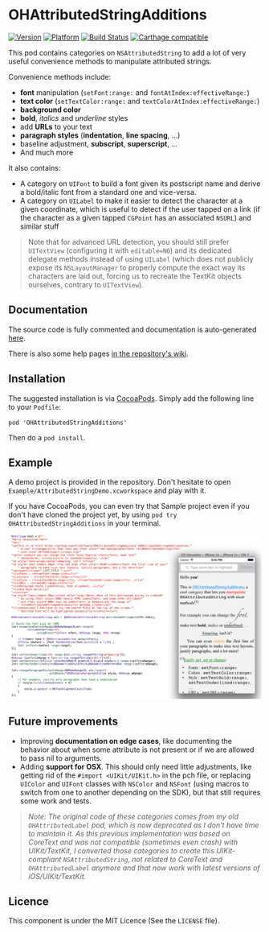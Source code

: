 # OHAttributedStringAdditions

[![Version](http://cocoapod-badges.herokuapp.com/v/OHAttributedStringAdditions/badge.png)](http://cocoadocs.org/docsets/OHAttributedStringAdditions)
[![Platform](http://cocoapod-badges.herokuapp.com/p/OHAttributedStringAdditions/badge.png)](http://cocoadocs.org/docsets/OHAttributedStringAdditions)
[![Build Status](https://travis-ci.org/AliSoftware/OHAttributedStringAdditions.png?branch=master)](https://travis-ci.org/AliSoftware/OHAttributedStringAdditions)
[![Carthage compatible](https://img.shields.io/badge/Carthage-compatible-4BC51D.svg?style=flat)](https://github.com/Carthage/Carthage)

This pod contains categories on `NSAttributedString` to add a lot of very useful convenience methods to manipulate attributed strings.

Convenience methods include:

* **font** manipulation (`setFont:range:` and `fontAtIndex:effectiveRange:`)
* **text color** (`setTextColor:range:` and `textColorAtIndex:effectiveRange:`)
* **background color**
* **bold**, *italics* and *underline* styles
* add **URLs** to your text
* **paragraph styles** (**indentation**, **line spacing**, …)
* baseline adjustment, **subscript**, **superscript**, …
* And much more

It also contains:

* A category on `UIFont` to build a font given its postscript name and derive a bold/italic font from a standard one and vice-versa.
* A category on `UILabel` to make it easier to detect the character at a given coordinate, which is useful to detect if the user tapped on a link (if the character as a given tapped `CGPoint` has an associated `NSURL`) and similar stuff

> Note that for advanced URL detection, you should still prefer `UITextView` (configuring it with `editable=NO`) and its dedicated delegate methods instead of using `UILabel` (which does not publicly expose its `NSLayoutManager` to properly compute the exact way its characters are laid out, forcing us to recreate the TextKit objects ourselves, contrary to `UITextView`).

## Documentation

The source code is fully commented and documentation is auto-generated [here](http://cocoadocs.org/docsets/OHAttributedStringAdditions).

There is also some help pages [in the repository's wiki](https://github.com/AliSoftware/OHAttributedStringAdditions/wiki).

## Installation

The suggested installation is via [CocoaPods](http://cocoapods.org/). Simply add the following line to your `Podfile`:

```
pod 'OHAttributedStringAdditions'
```

Then do a `pod install`.

## Example

A demo project is provided in the repository. Don't hesitate to open `Example/AttributedStringDemo.xcworkspace` and play with it.

If you have CocoaPods, you can even try that Sample project even if you don't have cloned the project yet, by using `pod try OHAttributedStringAdditions` in your terminal.

![Demo Capture](README.png)

## Future improvements

* Improving **documentation on edge cases**, like documenting the behavior about when some attribute is not present or if we are allowed to pass nil to arguments.
* Adding **support for OSX**. This should only need little adjustments, like getting rid of the `#import <UIKit/UIKit.h>` in the pch file, or replacing `UIColor` and `UIFont` classes with `NSColor` and `NSFont` (using macros to switch from one to another depending on the SDK), but that still requires some work and tests.

> _Note: The original code of these categories comes from my old `OHAttributedLabel` pod, which is now deprecated as I don't have time to maintain it. As this previous implementation was based on CoreText and was not compatible (sometimes even crash) with UIKit/TextKit, I converted those categories to create this UIKit-compliant `NSAttributedString`, not related to CoreText and `OHAttributedLabel` anymore and that now work with latest versions of iOS/UIKit/TextKit._

## Licence

This component is under the MIT Licence (See the `LICENSE` file).
